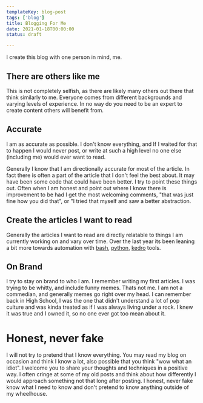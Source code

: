 ```yaml
---
templateKey: blog-post
tags: ['blog']
title: Blogging For Me
date: 2021-01-18T00:00:00
status: draft

---
```


I create this blog with one person in mind, me.

## There are others like me

This is not completely selfish, as there are likely many others out there that
think similarly to me.  Everyone comes from different backgrounds and varying
levels of experience.  In no way do you need to be an expert to create content
others will benefit from.

## Accurate

I am as accurate as possible.  I don't know everything, and If I waited for
that to happen I would never post, or write at such a high level no one else
(including me) would ever want to read.

Generally I know that I am directionally accurate for most of the article.  In
fact there is often a part of the article that I don't feel the best about.  It
may have been some code that could have been better.  I try to point these
things out.  Often when I am honest and point out where I know there is
improvement to be had I get the most welcoming comments, "that was just fine
how you did that", or "I tried that myself and saw a better abstraction.

## Create the articles I want to read

Generally the articles I want to read are directly relatable to things I am
currently working on and vary over time.  Over the last year its been leaning a
bit more towards automation with
[bash](https://waylonwalker.com/archive/linux),
[python](https://waylonwalker.com/archive/python),
[kedro](https://waylonwalker.com/archive/kedro) tools.

## On Brand

I try to stay on brand to who I am.  I remember writing my first articles.  I
was trying to be whitty, and include funny memes.  Thats not me.  I am not a
commedian, and generally memes go right over my head.  I can remember back in
High School, I was the one that didn't understand a lot of pop culture and was
kinda treated as if I was always living under a rock.  I knew it was true and I
owned it, so no one ever got too mean about it.

# Honest, never fake

I will not try to pretend that I know everything.  You may read my blog on
occasion and think I know a lot, also possible that you think "wow what an
idiot".  I welcome you to share your thoughts and techniques in a positive way.
I often cringe at some of my old posts and think about how differently I would
approach something not that long after posting.  I honest, never fake know what
I need to know and don't pretend to know anything outside of my wheelhouse.


